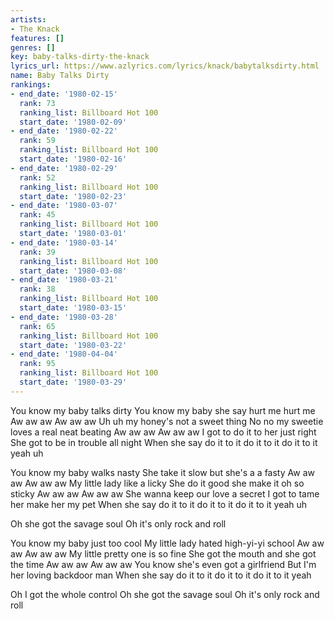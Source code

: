 ```yaml
---
artists:
- The Knack
features: []
genres: []
key: baby-talks-dirty-the-knack
lyrics_url: https://www.azlyrics.com/lyrics/knack/babytalksdirty.html
name: Baby Talks Dirty
rankings:
- end_date: '1980-02-15'
  rank: 73
  ranking_list: Billboard Hot 100
  start_date: '1980-02-09'
- end_date: '1980-02-22'
  rank: 59
  ranking_list: Billboard Hot 100
  start_date: '1980-02-16'
- end_date: '1980-02-29'
  rank: 52
  ranking_list: Billboard Hot 100
  start_date: '1980-02-23'
- end_date: '1980-03-07'
  rank: 45
  ranking_list: Billboard Hot 100
  start_date: '1980-03-01'
- end_date: '1980-03-14'
  rank: 39
  ranking_list: Billboard Hot 100
  start_date: '1980-03-08'
- end_date: '1980-03-21'
  rank: 38
  ranking_list: Billboard Hot 100
  start_date: '1980-03-15'
- end_date: '1980-03-28'
  rank: 65
  ranking_list: Billboard Hot 100
  start_date: '1980-03-22'
- end_date: '1980-04-04'
  rank: 95
  ranking_list: Billboard Hot 100
  start_date: '1980-03-29'
---
```


You know my baby talks dirty
You know my baby she say hurt me hurt me
Aw aw aw
Aw aw aw
Uh uh my honey's not a sweet thing
No no my sweetie loves a real neat beating
Aw aw aw
Aw aw aw
I got to do it to her just right
She got to be in trouble all night
When she say do it to it do it to it do it to it yeah uh

You know my baby walks nasty
She take it slow but she's a a fasty
Aw aw aw
Aw aw aw
My little lady like a licky
She do it good she make it oh so sticky
Aw aw aw
Aw aw aw
She wanna keep our love a secret
I got to tame her make her my pet
When she say do it to it do it to it do it to it yeah uh

Oh she got the savage soul
Oh it's only rock and roll

You know my baby just too cool
My little lady hated high-yi-yi school
Aw aw aw
Aw aw aw
My little pretty one is so fine
She got the mouth and she got the time
Aw aw aw
Aw aw aw
You know she's even got a girlfriend
But I'm her loving backdoor man
When she say do it to it do it to it do it to it yeah

Oh I got the whole control
Oh she got the savage soul
Oh it's only rock and roll



